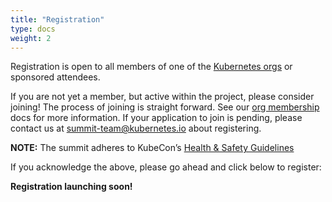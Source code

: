 ```yaml
---
title: "Registration"
type: docs
weight: 2
---
```


Registration is open to all members of one of the [Kubernetes orgs] or 
sponsored attendees.

If you are not yet a member, but active within the project, please consider
joining! The process of joining is straight forward. See our [org membership]
docs for more information. If your application to join is pending, please
contact us at summit-team@kubernetes.io about registering.



**NOTE:** The summit adheres to KubeCon’s [Health & Safety Guidelines]

If you acknowledge the above, please go ahead and click below to register:


**Registration launching soon!**

[Kubernetes orgs]: /events/2023/kcsna/faq/#why-do-i-need-to-be-a-kubernetes-org-member-to-attend-in-person
[org membership]: https://github.com/kubernetes/community/blob/master/community-membership.md#member
[Health & Safety Guidelines]: https://events.linuxfoundation.org/kubecon-cloudnativecon-north-america/attend/health-and-safety/
